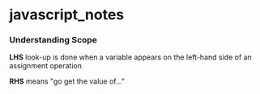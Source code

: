 # javascript_notes

### Understanding Scope

**LHS** look-up is done when a variable appears on the left-hand side of an assignment operation

**RHS** means "go get the value of..."
